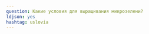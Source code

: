 ```yaml
---
question: Какие условия для выращивания микрозелени?
ldjson: yes 
hashtag: uslovia
---
```





